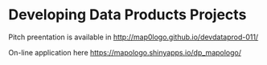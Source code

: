 # Developing Data Products Projects

Pitch preentation is available in http://map0logo.github.io/devdataprod-011/

On-line application here https://mapologo.shinyapps.io/dp_mapologo/
